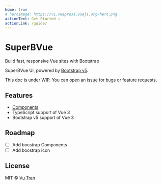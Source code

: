 ```yaml
---
home: true
# heroImage: https://v1.vuepress.vuejs.org/hero.png
actionText: Get Started →
actionLink: /guide/
---
```


# SuperBVue
Build fast, responsive Vue sites with Bootstrap

SuperBVue UI, powered by [Bootstrap v5](https://getbootstrap.com/).

This doc is under WIP. You can [open an issue](https://github.com/superbvue/superbvue-docs/issues/new) for bugs or feature requests.

## Features

- [Components](/guide/components.html)
- TypeScript support of Vue 3
- Bootstrap v5 support of Vue 3


## Roadmap
- [ ] Add boostrap Components
- [ ] Add boostrap icon

## License

MIT © [Vu Tran](https://github.com/vutran6853)
